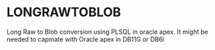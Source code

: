 # LONGRAWTOBLOB
Long Raw to Blob conversion using PLSQL in oracle apex. It might be needed to capmate with Oracle apex in DB11G or DB6i 
